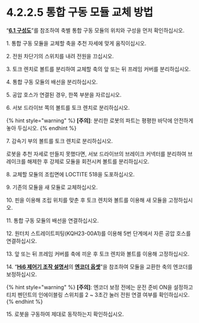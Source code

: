 # 4.2.2.5 통합 구동 모듈 교체 방법

“[**6.1 구성도**](../../../6-appendix/6-1-block-diagrams/)”를 참조하여 축별 통합 구동 모듈의 위치와 구성을 먼저 확인하십시오.

1\.	통합 구동 모듈을 교체할 축을 추천 자세에 맞게 움직이십시오.

2\.	전원 차단기의 스위치를 내려 전원을 끄십시오.

3\.	토크 렌치로 볼트를 분리하여 교체할 축의 앞 또는 뒤 프레임 커버를 분리하십시오.

4\.	통합 구동 모듈의 배선을 분리하십시오.

5\.	공압 호스가 연결된 경우, 한쪽 부분을 자르십시오.

6\.	서보 드라이브 쪽의 볼트를 토크 렌치로 분리하십시오.

{% hint style="warning" %}
**\[주의]**: 분리한 로봇의 파트는 평평한 바닥에 안전하게 놓아 두십시오.
{% endhint %}



7\.	감속기 부의 볼트를 토크 렌치로 분리하십시오.

로봇을 추천 자세로 만들지 못했다면, 서보 드라이브의 브레이크 커넥터를 분리하여 브레이크를 해제한 후 강제로 모듈을 회전시켜 볼트를 분리하십시오.

8\.	교체할 모듈의 조립면에 LOCTITE 518을 도포하십시오.

9\.	기존의 모듈을 새 모듈로 교체하십시오.

10\.	핀을 이용해 조립 위치를 맞춘 후 토크 렌치와 볼트를 이용해 새 모듈을 고정하십시오.

11\.	통합 구동 모듈의 배선을 연결하십시오.

12\.	원터치 스트레이트피팅(KQH23-00A1)를 이용해 5번 단계에서 자른 공압 호스를 연결하십시오.

13\.	앞 또는 뒤 프레임 커버를 축에 끼운 후 토크 렌치와 볼트를 이용해 고정하십시오.

14\.	“[**Hi6 제어기 조작 설명서**](https://hyundai-robotics.gitbook.io/hi6-operation-manual)의 [**엔코더 옵셋**](https://hyundai-robotics.gitbook.io/hi6-operation-manual/7-setting/7-4-robot-parameter/encoder-offset)”을 참조하여 모듈을 교환한 축의 엔코더를 보정하십시오.

{% hint style="warning" %}
**\[주의]**: 엔코더 보정 전에는 운전 준비 ON을 설정하고 티치 펜던트의 인에이블링 스위치를 2 \~ 3초간 눌러 전원 연결 여부를 확인하십시오.
{% endhint %}

15\.	로봇을 구동하여 제대로 동작하는지 확인하십시오.
